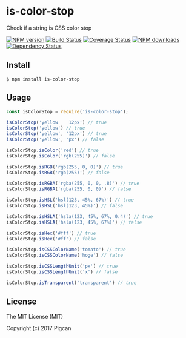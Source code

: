 # is-color-stop

Check if a string is CSS color stop

[![NPM version](https://img.shields.io/npm/v/is-color-stop.svg?style=flat)](https://npmjs.org/package/is-color-stop)
[![Build Status](https://img.shields.io/travis/pigcan/is-color-stop.svg?style=flat)](https://travis-ci.org/pigcan/is-color-stop)
[![Coverage Status](https://img.shields.io/coveralls/pigcan/is-color-stop.svg?style=flat)](https://coveralls.io/r/pigcan/is-color-stop)
[![NPM downloads](http://img.shields.io/npm/dm/is-color-stop.svg?style=flat)](https://npmjs.org/package/is-color-stop)
[![Dependency Status](https://david-dm.org/pigcan/is-color-stop.svg)](https://david-dm.org/pigcan/is-color-stop)


## Install

```shell
$ npm install is-color-stop
```

## Usage

```js
const isColorStop = require('is-color-stop');

isColorStop('yellow    12px') // true
isColorStop('yellow') // true
isColorStop('yellow', '12px') // true
isColorStop('yellow', 'px') // false

isColorStop.isColor('red') // true
isColorStop.isColor('rgb(255)') // false

isColorStop.isRGB('rgb(255, 0, 0)') // true
isColorStop.isRGB('rgb(255)') // false

isColorStop.isRGBA('rgba(255, 0, 0, .8)') // true
isColorStop.isRGBA('rgba(255, 0, 0)') // false

isColorStop.isHSL('hsl(123, 45%, 67%)') // true
isColorStop.isHSL('hsl(123, 45%)') // false

isColorStop.isHSLA('hsla(123, 45%, 67%, 0.4)') // true
isColorStop.isHSLA('hsla(123, 45%, 67%)') // false

isColorStop.isHex('#fff') // true
isColorStop.isHex('#ff') // false

isColorStop.isCSSColorName('tomato') // true
isColorStop.isCSSColorName('hoge') // false

isColorStop.isCSSLengthUnit('px') // true
isColorStop.isCSSLengthUnit('x') // false

isColorStop.isTransparent('transparent') // true
```

## License

The MIT License (MIT)

Copyright (c) 2017 Pigcan
